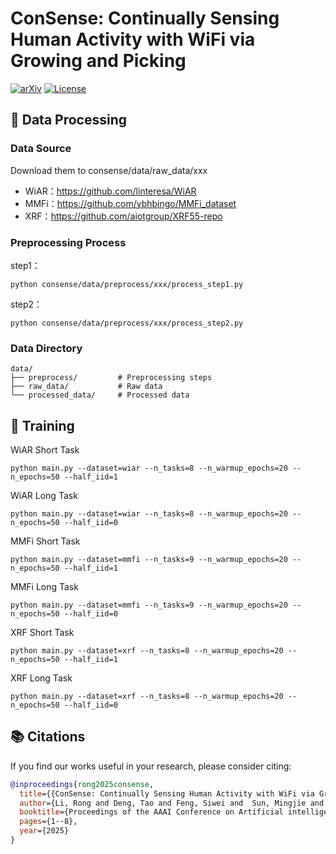 # ConSense: Continually Sensing Human Activity with WiFi via Growing and Picking

[![arXiv](https://img.shields.io/badge/arXiv-2502.17483-b31b1b.svg)](https://arxiv.org/abs/2502.17483)
[![License](https://img.shields.io/badge/License-MIT-blue.svg)](LICENSE)

## 📁 Data Processing

### Data Source
Download them to consense/data/raw_data/xxx
- WiAR：https://github.com/linteresa/WiAR
- MMFi：https://github.com/ybhbingo/MMFi_dataset
- XRF：https://github.com/aiotgroup/XRF55-repo

### Preprocessing Process
step1：
   ```
   python consense/data/preprocess/xxx/process_step1.py
   ```
step2：
   ```
   python consense/data/preprocess/xxx/process_step2.py
   ```

### Data Directory
```
data/
├── preprocess/         # Preprocessing steps
├── raw_data/           # Raw data
└── processed_data/     # Processed data
```

## 🚀 Training

WiAR Short Task
```
python main.py --dataset=wiar --n_tasks=8 --n_warmup_epochs=20 --n_epochs=50 --half_iid=1
```
WiAR Long Task
```
python main.py --dataset=wiar --n_tasks=8 --n_warmup_epochs=20 --n_epochs=50 --half_iid=0
```
MMFi Short Task
```
python main.py --dataset=mmfi --n_tasks=9 --n_warmup_epochs=20 --n_epochs=50 --half_iid=1
```
MMFi Long Task
```
python main.py --dataset=mmfi --n_tasks=9 --n_warmup_epochs=20 --n_epochs=50 --half_iid=0
```
XRF Short Task
```
python main.py --dataset=xrf --n_tasks=8 --n_warmup_epochs=20 --n_epochs=50 --half_iid=1
```
XRF Long Task
```
python main.py --dataset=xrf --n_tasks=8 --n_warmup_epochs=20 --n_epochs=50 --half_iid=0
```

## 📚 Citations
If you find our works useful in your research, please consider citing:
```bibtex
@inproceedings{rong2025consense,
  title={{ConSense: Continually Sensing Human Activity with WiFi via Growing and Picking}},
  author={Li, Rong and Deng, Tao and Feng, Siwei and  Sun, Mingjie and Jia, Juncheng},
  booktitle={Proceedings of the AAAI Conference on Artificial intelligence},
  pages={1--8},
  year={2025}
}
```